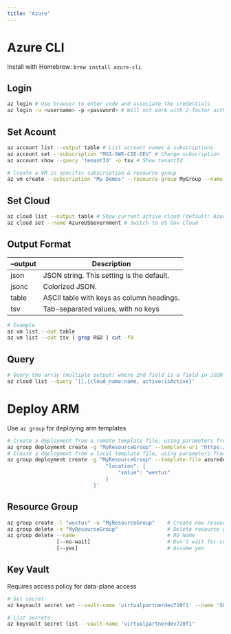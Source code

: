 ```yaml
---
title: "Azure"
---
```


# Azure CLI
Install with Homebrew: `brew install azure-cli`

## Login
```bash
az login # Use browser to enter code and associate the credentials
az login -u <username> -p <password> # Will not work with 2-factor authentication
```
## Set Acount
```bash
az account list --output table # List account names & subscriptions
az account set --subscription "MSI-SWE-CIE-DEV" # Change subscription
az account show --query 'tenantId' -o tsv # Show tenantId

# Create a VM in specific subscription & resource group
az vm create --subscription "My Demos" --resource-group MyGroup --name NewVM --image Ubuntu
```
## Set Cloud
```bash
az cloud list --output table # Show current active cloud (default: AzureCloud)
az cloud set --name AzureUSGovernment # Switch to US Gov Cloud
```

## Output Format

|–output|	Description|
|-|-|
|json	| JSON string. This setting is the default.|
|jsonc	|Colorized JSON.|
|table	|ASCII table with keys as column headings.|
|tsv	|Tab-separated values, with no keys|

```bash
# Example
az vm list --out table
az vm list --out tsv | grep RGD | cut -f8
```

## Query
```bash
# Query the array (multiple output) where 2nd field is a field in JSON
az cloud list --query '[].{cloud_name:name, active:isActive}'
```

# Deploy ARM
Use `az group` for deploying arm templates
```bash
# Create a deployment from a remote template file, using parameters from a local JSON file.
az group deployment create -g "MyResourceGroup" --template-uri "https://myresource/azuredeploy.json" --parameters @myparameters.json
# Create a deployment from a local template file, using parameters from a JSON string.
az group deployment create -g "MyResourceGroup" --template-file azuredeploy.json --parameters '{
                                "location": {
                                    "value": "westus"
                                }
                            }'
```

## Resource Group
```bash
az group create -l "westus" -n "MyResourceGroup"    # Create new resource group
az group delete -n "MyResourceGroup"                # Delete resource group
az group delete --name                              # RG Name
                [--no-wait]                         # Don't wait for command to finish
                [--yes]                             # Assume yes
```
## Key Vault
Requires access policy for data-plane access
```bash
# Set secret
az keyvault secret set --vault-name 'virtualpartnerdev720f1' --name 'SQLPassword' --value 'Pa$$w0rd'

# List secrets
az keyvault secret list --vault-name 'virtualpartnerdev720f1'
```
